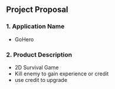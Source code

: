 ## Project Proposal
### 1. Application Name
- GoHero

### 2. Product Description
- 2D Survival Game
- Kill enemy to gain experience or credit
- use credit to upgrade

